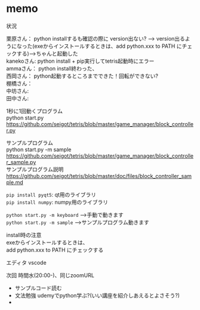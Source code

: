 # memo

状況  

栗原さん： python installするも確認の際に version出ない? --> version出るようになった(exeからインストールするときは、add python.xxx to PATH にチェックする)-->ちゃんと起動した  
kanekoさん: python install + pip実行してtetris起動時にエラー  
ammaさん： python install終わった、   
西岡さん： python起動するところまでできた！回転ができない?  
棚橋さん：   
中坊さん:  
田中さん:  

1秒に1回動くプログラム  
python start.py  
https://github.com/seigot/tetris/blob/master/game_manager/block_controller.py  

サンプルプログラム  
python start.py -m sample  
https://github.com/seigot/tetris/blob/master/game_manager/block_controller_sample.py  
サンプルプログラム説明　　
https://github.com/seigot/tetris/blob/master/doc/files/block_controller_sample.md  

`pip install pyqt5`: qt用のライブラリ  
`pip install numpy`: numpy用のライブラリ  

`python start.py -m keyboard` -->手動で動きます  
`python start.py -m sample`  -->サンプルプログラム動きます  

install時の注意  
exeからインストールするときは、  
add python.xxx to PATH にチェックする  


エディタ vscode

次回
時間水(20:00-)、同じzoomURL  
- サンプルコード読む  
- 文法勉強 udemyでpython学ぶ?(いい講座を紹介しあえるとよさそう?)
- 
